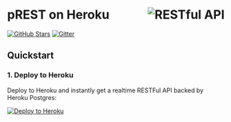 # <img align="right" src="https://postgres.rest/logo.png" alt="RESTful API" title="RESTful API"> pREST on Heroku
[![GitHub Stars](https://img.shields.io/github/stars/prest/prest.svg?style=social&label=Star)](https://github.com/prest/prest) 
[![Gitter](https://badges.gitter.im/Join%20Chat.svg)](https://gitter.im/prest/prest?utm_source=badge&utm_medium=badge&utm_campaign=pr-badge&utm_content=badge)


## Quickstart

### 1. Deploy to Heroku 
Deploy to Heroku and instantly get a realtime RESTFul API backed by Heroku Postgres:

[![Deploy to Heroku](https://www.herokucdn.com/deploy/button.svg)](https://heroku.com/deploy?template=https://github.com/prest/heroku)
